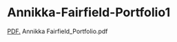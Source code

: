 # Annikka-Fairfield-Portfolio1

<a href="[annikkaF.github.io/folder/Annikka Fairfield_Portfolio.pdf](https://annikkaf.github.io/Annikka-Fairfield-Portfolio1/)" target="_blank">PDF.</a>
Annikka Fairfield_Portfolio.pdf
